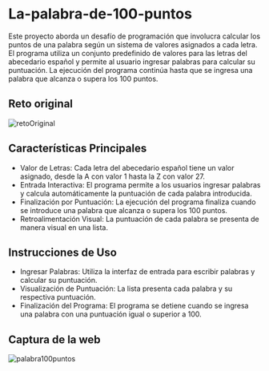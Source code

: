 # La-palabra-de-100-puntos
Este proyecto aborda un desafío de programación que involucra calcular los puntos de una palabra según un sistema de valores asignados a cada letra.
El programa utiliza un conjunto predefinido de valores para las letras del abecedario español y permite al usuario ingresar palabras para calcular su puntuación. 
La ejecución del programa continúa hasta que se ingresa una palabra que alcanza o supera los 100 puntos.

## Reto original
![retoOriginal](https://github.com/Alejandro-Az/La-palabra-de-100-puntos/assets/105530752/c1f47103-bc73-4790-94ef-0a4c1d798ca5)

## Características Principales
* Valor de Letras: Cada letra del abecedario español tiene un valor asignado, desde la A con valor 1 hasta la Z con valor 27.
* Entrada Interactiva: El programa permite a los usuarios ingresar palabras y calcula automáticamente la puntuación de cada palabra introducida.
* Finalización por Puntuación: La ejecución del programa finaliza cuando se introduce una palabra que alcanza o supera los 100 puntos.
* Retroalimentación Visual: La puntuación de cada palabra se presenta de manera visual en una lista.

## Instrucciones de Uso
* Ingresar Palabras: Utiliza la interfaz de entrada para escribir palabras y calcular su puntuación.
* Visualización de Puntuación: La lista presenta cada palabra y su respectiva puntuación.
* Finalización del Programa: El programa se detiene cuando se ingresa una palabra con una puntuación igual o superior a 100.

## Captura de la web
![palabra100puntos](https://github.com/Alejandro-Az/La-palabra-de-100-puntos/assets/105530752/ee3c671f-be3e-459a-b3c9-a3703963b6da)
